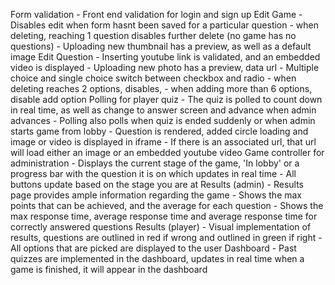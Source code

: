 Form validation
    - Front end validation for login and sign up
Edit Game
    - Disables edit when form hasnt been saved for a particular question
    - when deleting, reaching 1 question disables further delete (no game has no questions)
    - Uploading new thumbnail has a preview, as well as a default image
Edit Question
    - Inserting youtube link is validated, and an embedded video is displayed
    - Uploading new photo has a preview, data url
    - Multiple choice and single choice switch between checkbox and radio
    - when deleting reaches 2 options, disables,
    - when adding more than 6 options, disable add option
Polling for player quiz
    - The quiz is polled to count down in real time, as well as change to answer screen and advance when admin advances
    - Polling also polls when quiz is ended suddenly or when admin starts game from lobby
    - Question is rendered, added circle loading and image or video is displayed in iframe
    - If there is an associated url, that url will load either an image or an embedded youtube video
Game controller for administration
    - Displays the current stage of the game, 'In lobby' or a progress bar with the question it is on which updates in real time
    - All buttons update based on the stage you are at
Results (admin)
    - Results page provides ample information regarding the game
    - Shows the max points that can be achieved, and the average for each question
    - Shows the max response time, average response time and average response time for correctly answered questions
Results (player)
    - Visual implementation of results, questions are outlined in red if wrong and outlined in green if right
    - All options that are picked are displayed to the user 
Dashboard
    - Past quizzes are implemented in the dashboard, updates in real time when a game is finished, it will appear in the dashboard
